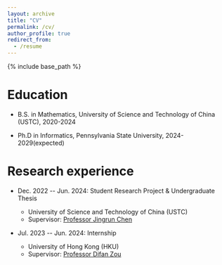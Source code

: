 ```yaml
---
layout: archive
title: "CV"
permalink: /cv/
author_profile: true
redirect_from:
  - /resume
---
```


{% include base_path %}

Education
======
* B.S. in Mathematics, University of Science and Technology of China (USTC), 2020-2024
<!--* M.S. in Jekyll, GitHub University, 2014 -->
* Ph.D in Informatics, Pennsylvania State University, 2024-2029(expected)

Research experience
======
* Dec. 2022 -- Jun. 2024: Student Research Project & Undergraduate Thesis
  * University of Science and Technology of China (USTC)
  <!-- * Brief introduction: -->
  * Supervisor: [Professor Jingrun Chen](https://faculty.ustc.edu.cn/chenjingrun/)

* Jul. 2023 -- Jun. 2024: Internship
  * University of Hong Kong (HKU)
  <!-- * Duties included: Merging pull requests -->
  * Supervisor: [Professor Difan Zou](https://difanzou.github.io/)


